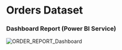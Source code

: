 # Orders Dataset

### Dashboard Report (Power BI Service)
![ORDER_REPORT_Dashboard](https://github.com/Pranav-7890/PowerBI_Projects/assets/110085408/cb2ca25b-025b-4f40-9a02-ab5e8e80004d)
